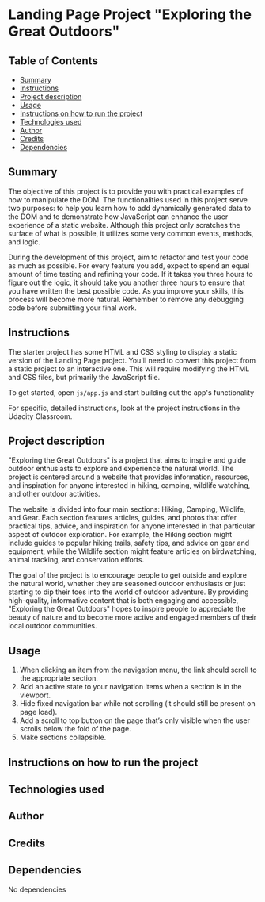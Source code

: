 # Landing Page Project "Exploring the Great Outdoors"

## Table of Contents

* [Summary](#summary)
* [Instructions](#instructions)
* [Project description](#project-description)
* [Usage](#usage)
* [Instructions on how to run the project](instructions-on-how-to-run-the-project)
* [Technologies used](technologies-used)
* [Author](author)
* [Credits](credits)
* [Dependencies](#dependencies)

## Summary

The objective of this project is to provide you with practical examples of how to manipulate the DOM. The functionalities used in this project serve two purposes: to help you learn how to add dynamically generated data to the DOM and to demonstrate how JavaScript can enhance the user experience of a static website. Although this project only scratches the surface of what is possible, it utilizes some very common events, methods, and logic.

During the development of this project, aim to refactor and test your code as much as possible. For every feature you add, expect to spend an equal amount of time testing and refining your code. If it takes you three hours to figure out the logic, it should take you another three hours to ensure that you have written the best possible code. As you improve your skills, this process will become more natural. Remember to remove any debugging code before submitting your final work.

## Instructions

The starter project has some HTML and CSS styling to display a static version of the Landing Page project. You'll need to convert this project from a static project to an interactive one. This will require modifying the HTML and CSS files, but primarily the JavaScript file.

To get started, open `js/app.js` and start building out the app's functionality

For specific, detailed instructions, look at the project instructions in the Udacity Classroom.

## Project description

"Exploring the Great Outdoors" is a project that aims to inspire and guide outdoor enthusiasts to explore and experience the natural world. The project is centered around a website that provides information, resources, and inspiration for anyone interested in hiking, camping, wildlife watching, and other outdoor activities.

The website is divided into four main sections: Hiking, Camping, Wildlife, and Gear. Each section features articles, guides, and photos that offer practical tips, advice, and inspiration for anyone interested in that particular aspect of outdoor exploration. For example, the Hiking section might include guides to popular hiking trails, safety tips, and advice on gear and equipment, while the Wildlife section might feature articles on birdwatching, animal tracking, and conservation efforts.

The goal of the project is to encourage people to get outside and explore the natural world, whether they are seasoned outdoor enthusiasts or just starting to dip their toes into the world of outdoor adventure. By providing high-quality, informative content that is both engaging and accessible, "Exploring the Great Outdoors" hopes to inspire people to appreciate the beauty of nature and to become more active and engaged members of their local outdoor communities.

## Usage

1. When clicking an item from the navigation menu, the link should scroll to the appropriate section.
1. Add an active state to your navigation items when a section is in the viewport.
1. Hide fixed navigation bar while not scrolling (it should still be present on page load).
1. Add a scroll to top button on the page that’s only visible when the user scrolls below the fold of the page.
1. Make sections collapsible.

## Instructions on how to run the project


## Technologies used


## Author


## Credits



## Dependencies

No dependencies
